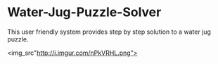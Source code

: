 # Water-Jug-Puzzle-Solver
This user friendly system provides step by step solution to a water jug puzzle.

<img_src"http://i.imgur.com/nPkVRHL.png">
